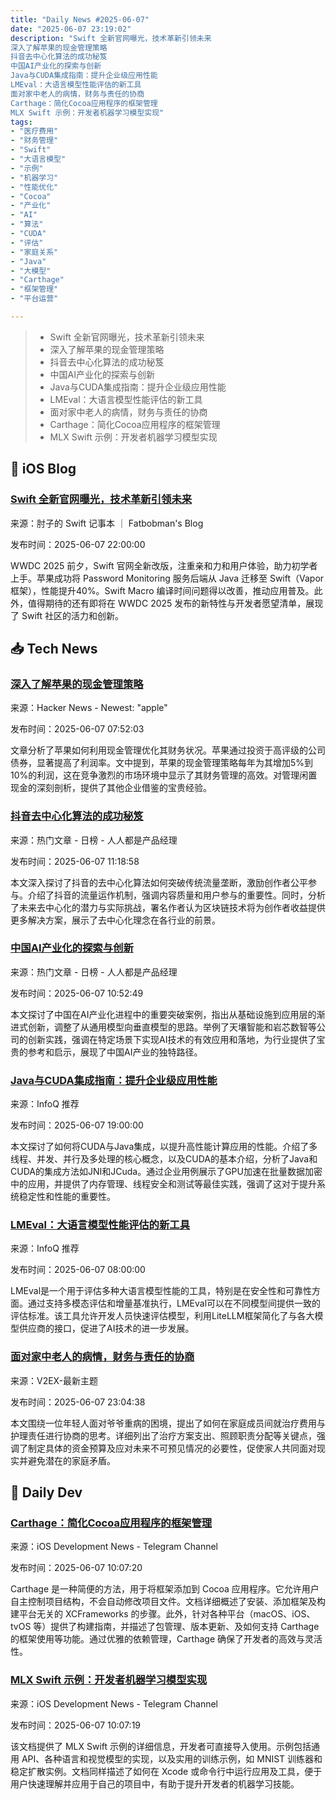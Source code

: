 ```yaml
---
title: "Daily News #2025-06-07"
date: "2025-06-07 23:19:02"
description: "Swift 全新官网曝光，技术革新引领未来
深入了解苹果的现金管理策略
抖音去中心化算法的成功秘笈
中国AI产业化的探索与创新
Java与CUDA集成指南：提升企业级应用性能
LMEval：大语言模型性能评估的新工具
面对家中老人的病情，财务与责任的协商
Carthage：简化Cocoa应用程序的框架管理
MLX Swift 示例：开发者机器学习模型实现"
tags: 
- "医疗费用"
- "财务管理"
- "Swift"
- "大语言模型"
- "示例"
- "机器学习"
- "性能优化"
- "Cocoa"
- "产业化"
- "AI"
- "算法"
- "CUDA"
- "评估"
- "家庭关系"
- "Java"
- "大模型"
- "Carthage"
- "框架管理"
- "平台运营"

---
```


> - Swift 全新官网曝光，技术革新引领未来
> - 深入了解苹果的现金管理策略
> - 抖音去中心化算法的成功秘笈
> - 中国AI产业化的探索与创新
> - Java与CUDA集成指南：提升企业级应用性能
> - LMEval：大语言模型性能评估的新工具
> - 面对家中老人的病情，财务与责任的协商
> - Carthage：简化Cocoa应用程序的框架管理
> - MLX Swift 示例：开发者机器学习模型实现

## 🍎 iOS Blog

### [Swift 全新官网曝光，技术革新引领未来](https://fatbobman.com/zh/weekly/issue-087/)

来源：肘子的 Swift 记事本 ｜ Fatbobman's Blog

发布时间：2025-06-07 22:00:00

WWDC 2025 前夕，Swift 官网全新改版，注重亲和力和用户体验，助力初学者上手。苹果成功将 Password Monitoring 服务后端从 Java 迁移至 Swift（Vapor 框架），性能提升40%。Swift Macro 编译时间问题得以改善，推动应用普及。此外，值得期待的还有即将在 WWDC 2025 发布的新特性与开发者愿望清单，展现了 Swift 社区的活力和创新。

## 📥 Tech News

### [深入了解苹果的现金管理策略](https://www.treasurefi.com/blog/a-look-inside-apple-cash-management)

来源：Hacker News - Newest: "apple"

发布时间：2025-06-07 07:52:03

文章分析了苹果如何利用现金管理优化其财务状况。苹果通过投资于高评级的公司债券，显著提高了利润率。文中提到，苹果的现金管理策略每年为其增加5%到10%的利润，这在竞争激烈的市场环境中显示了其财务管理的高效。对管理闲置现金的深刻剖析，提供了其他企业借鉴的宝贵经验。

### [抖音去中心化算法的成功秘笈](https://www.woshipm.com/operate/6226835.html)

来源：热门文章 - 日榜 - 人人都是产品经理

发布时间：2025-06-07 11:18:58

本文深入探讨了抖音的去中心化算法如何突破传统流量垄断，激励创作者公平参与。介绍了抖音的流量运作机制，强调内容质量和用户参与的重要性。同时，分析了未来去中心化的潜力与实际挑战，署名作者认为区块链技术将为创作者收益提供更多解决方案，展示了去中心化理念在各行业的前景。

### [中国AI产业化的探索与创新](https://www.woshipm.com/ai/6218390.html)

来源：热门文章 - 日榜 - 人人都是产品经理

发布时间：2025-06-07 10:52:49

本文探讨了中国在AI产业化进程中的重要突破案例，指出从基础设施到应用层的渐进式创新，调整了从通用模型向垂直模型的思路。举例了天壤智能和岩芯数智等公司的创新实践，强调在特定场景下实现AI技术的有效应用和落地，为行业提供了宝贵的参考和启示，展现了中国AI产业的独特路径。

### [Java与CUDA集成指南：提升企业级应用性能](https://www.infoq.cn/article/R2gL10lMYVamjYkNXeJY)

来源：InfoQ 推荐

发布时间：2025-06-07 19:00:00

本文探讨了如何将CUDA与Java集成，以提升高性能计算应用的性能。介绍了多线程、并发、并行及多处理的核心概念，以及CUDA的基本介绍，分析了Java和CUDA的集成方法如JNI和JCuda。通过企业用例展示了GPU加速在批量数据加密中的应用，并提供了内存管理、线程安全和测试等最佳实践，强调了这对于提升系统稳定性和性能的重要性。

### [LMEval：大语言模型性能评估的新工具](https://www.infoq.cn/article/j28lozxmymI38Xbkysmv)

来源：InfoQ 推荐

发布时间：2025-06-07 08:00:00

LMEval是一个用于评估多种大语言模型性能的工具，特别是在安全性和可靠性方面。通过支持多模态评估和增量基准执行，LMEval可以在不同模型间提供一致的评估标准。该工具允许开发人员快速评估模型，利用LiteLLM框架简化了与各大模型供应商的接口，促进了AI技术的进一步发展。

### [面对家中老人的病情，财务与责任的协商](https://www.v2ex.com/t/1137105)

来源：V2EX-最新主题

发布时间：2025-06-07 23:04:38

本文围绕一位年轻人面对爷爷重病的困境，提出了如何在家庭成员间就治疗费用与护理责任进行协商的思考。详细列出了治疗方案支出、照顾职责分配等关键点，强调了制定具体的资金预算及应对未来不可预见情况的必要性，促使家人共同面对现实并避免潜在的家庭矛盾。

## 💾 Daily Dev

### [Carthage：简化Cocoa应用程序的框架管理](https://github.com/Carthage/Carthage)

来源：iOS Development News - Telegram Channel

发布时间：2025-06-07 10:07:20

Carthage 是一种简便的方法，用于将框架添加到 Cocoa 应用程序。它允许用户自主控制项目结构，不会自动修改项目文件。文档详细概述了安装、添加框架及构建平台无关的 XCFrameworks 的步骤。此外，针对各种平台（macOS、iOS、tvOS 等）提供了构建指南，并描述了包管理、版本更新、及如何支持 Carthage 的框架使用等功能。通过优雅的依赖管理，Carthage 确保了开发者的高效与灵活性。

### [MLX Swift 示例：开发者机器学习模型实现](https://github.com/ml-explore/mlx-swift-examples)

来源：iOS Development News - Telegram Channel

发布时间：2025-06-07 10:07:19

该文档提供了 MLX Swift 示例的详细信息，开发者可直接导入使用。示例包括通用 API、各种语言和视觉模型的实现，以及实用的训练示例，如 MNIST 训练器和稳定扩散实例。文档同样描述了如何在 Xcode 或命令行中运行应用及工具，便于用户快速理解并应用于自己的项目中，有助于提升开发者的机器学习技能。
